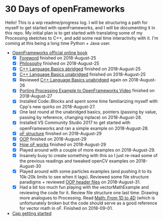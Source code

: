# 30 Days of openFrameworks
Hello! This is a wip readme/progress log. I will be structuring a path for myself to get started with openFrameworks, and I will be documenting it in this repo. My initial plan is to get started with translating some of my Processing sketches to C++, and add some real time interactivity with it. I'm coming at this being a long time Python + Java user.


- [OpenFrameworks official online book](https://openframeworks.cc/ofBook/chapters/foreword.html)
  - [X] [Foreword](https://openframeworks.cc/ofBook/chapters/foreword.html) finished on 2018-August-25
  - [X] [Philosophy](https://openframeworks.cc/ofBook/chapters/of_philosophy.html) finished on 2018-August-25
  - [X] [C++ Language Basics abridged](https://openframeworks.cc/ofBook/chapters/cplusplus_basics.html) finished on 2018-August-25
  - [X] [C++ Language Basics unabridged](https://github.com/openframeworks/ofBook/blob/master/chapters/cplusplus_basics/unabridged.md) finished on 2018-August-25
  - [X] Reviewed [C++ Language Basics unabridged](https://github.com/openframeworks/ofBook/blob/master/chapters/cplusplus_basics/unabridged.md) again on 2018-August-26
  - [X] [Porting Processing Example to OpenFrameworks Video](https://vimeo.com/49204516) finished on 2018-August-27
  - [X] Installed Code::Blocks and spent some time familiarizing myself with Cpp's new quirks on 2018-August-27.
  - [X] One last round at the unabridged basics, pointers (passing by value, passing by reference, changing inplace) on 2018-August-28. 
  - [X] Installed VS Community Studio 2017 to get started with openFrameworks and ran a simple example on 2018-August-28. 
  - [X] [oF structure](https://openframeworks.cc/ofBook/chapters/setup_and_project_structure.html) finished on 2018-August-29
  - [X] [OOP](https://openframeworks.cc/ofBook/chapters/OOPs!.html) finished on 2018-August-29
  - [X] [How oF works](https://openframeworks.cc/ofBook/chapters/how_of_works.html) finished on 2018-August-29
  - [X] Played around with a couple of more examples on 2018-August-29.
  - [X] Insanely busy to create something with this so I just re-read some of the previous readings and tweaked openCV examples on 2018-August-30
  - [X] Played around with some particles examples (and pushing it to its 10k-20k limits to see when it lags). Reviewed some file structure paradigms + reviewed [OOP header files](https://openframeworks.cc/ofBook/chapters/OOPs!.html) on 2018-August-31.
  - [X] Had a bit too much fun playing with the vectorMathExample and reviewing the code for it. Review file structure one last time. Drawing more analogues to Processing. Read [Math: From 1D to 4D](https://openframeworks.cc/ofBook/chapters/math.html) (which is unfortunately broken but the code should serve as a good reference for vector math in oF. Finished on 2018-09-01. 
- [Cpp getting started](http://www.cplusplus.com/doc/tutorial/)
